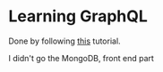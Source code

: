# Learning GraphQL

Done by following [this](https://www.youtube.com/watch?v=ed8SzALpx1Q&t=3268s) tutorial.

I didn't go the MongoDB, front end part
